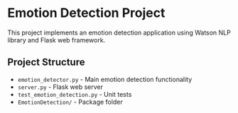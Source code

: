 # Emotion Detection Project

This project implements an emotion detection application using Watson NLP library and Flask web framework.

## Project Structure
- `emotion_detector.py` - Main emotion detection functionality
- `server.py` - Flask web server
- `test_emotion_detection.py` - Unit tests
- `EmotionDetection/` - Package folder
